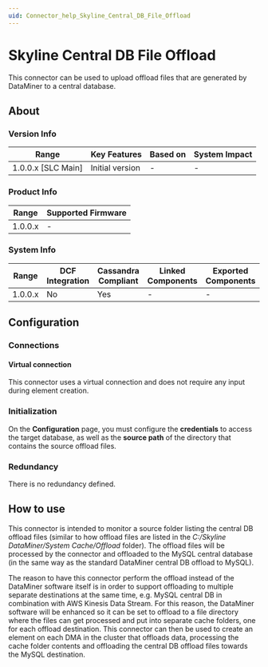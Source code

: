 ```yaml
---
uid: Connector_help_Skyline_Central_DB_File_Offload
---
```


# Skyline Central DB File Offload

This connector can be used to upload offload files that are generated by DataMiner to a central database.

## About

### Version Info

| Range                | Key Features     | Based on     | System Impact     |
|----------------------|------------------|--------------|-------------------|
| 1.0.0.x [SLC Main]   | Initial version  | -            | -                 |

### Product Info

| Range     | Supported Firmware     |
|-----------|------------------------|
| 1.0.0.x   | -                      |

### System Info

| Range     | DCF Integration     | Cassandra Compliant     | Linked Components     | Exported Components     |
|-----------|---------------------|-------------------------|-----------------------|-------------------------|
| 1.0.0.x   | No                  | Yes                     | -                     | -                       |

## Configuration

### Connections

#### Virtual connection

This connector uses a virtual connection and does not require any input during element creation.

### Initialization

On the **Configuration** page, you must configure the **credentials** to access the target database, as well as the **source path** of the directory that contains the source offload files.

### Redundancy

There is no redundancy defined.

## How to use

This connector is intended to monitor a source folder listing the central DB offload files (similar to how offload files are listed in the *C:/Skyline DataMiner/System Cache/Offload* folder). The offload files will be processed by the connector and offloaded to the MySQL central database (in the same way as the standard DataMiner central DB offload to MySQL).

The reason to have this connector perform the offload instead of the DataMiner software itself is in order to support offloading to multiple separate destinations at the same time, e.g. MySQL central DB in combination with AWS Kinesis Data Stream. For this reason, the DataMiner software will be enhanced so it can be set to offload to a file directory where the files can get processed and put into separate cache folders, one for each offload destination. This connector can then be used to create an element on each DMA in the cluster that offloads data, processing the cache folder contents and offloading the central DB offload files towards the MySQL destination.
